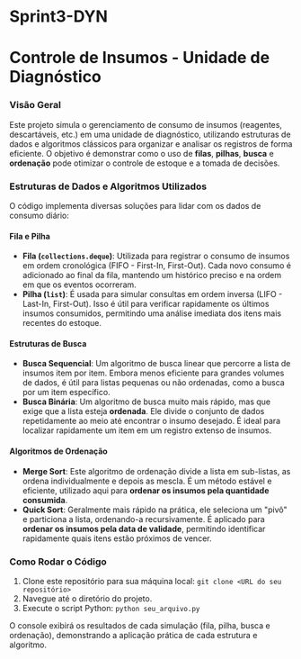 # Sprint3-DYN

# Controle de Insumos - Unidade de Diagnóstico

### Visão Geral

Este projeto simula o gerenciamento de consumo de insumos (reagentes, descartáveis, etc.) em uma unidade de diagnóstico, utilizando estruturas de dados e algoritmos clássicos para organizar e analisar os registros de forma eficiente. O objetivo é demonstrar como o uso de **filas**, **pilhas**, **busca** e **ordenação** pode otimizar o controle de estoque e a tomada de decisões.

### Estruturas de Dados e Algoritmos Utilizados

O código implementa diversas soluções para lidar com os dados de consumo diário:

#### Fila e Pilha
* **Fila (`collections.deque`)**: Utilizada para registrar o consumo de insumos em ordem cronológica (FIFO - First-In, First-Out). Cada novo consumo é adicionado ao final da fila, mantendo um histórico preciso e na ordem em que os eventos ocorreram.
* **Pilha (`list`)**: É usada para simular consultas em ordem inversa (LIFO - Last-In, First-Out). Isso é útil para verificar rapidamente os últimos insumos consumidos, permitindo uma análise imediata dos itens mais recentes do estoque.

#### Estruturas de Busca
* **Busca Sequencial**: Um algoritmo de busca linear que percorre a lista de insumos item por item. Embora menos eficiente para grandes volumes de dados, é útil para listas pequenas ou não ordenadas, como a busca por um item específico.
* **Busca Binária**: Um algoritmo de busca muito mais rápido, mas que exige que a lista esteja **ordenada**. Ele divide o conjunto de dados repetidamente ao meio até encontrar o insumo desejado. É ideal para localizar rapidamente um item em um registro extenso de insumos.

#### Algoritmos de Ordenação
* **Merge Sort**: Este algoritmo de ordenação divide a lista em sub-listas, as ordena individualmente e depois as mescla. É um método estável e eficiente, utilizado aqui para **ordenar os insumos pela quantidade consumida**.
* **Quick Sort**: Geralmente mais rápido na prática, ele seleciona um "pivô" e particiona a lista, ordenando-a recursivamente. É aplicado para **ordenar os insumos pela data de validade**, permitindo identificar rapidamente quais itens estão próximos de vencer.

### Como Rodar o Código

1.  Clone este repositório para sua máquina local:
    `git clone <URL do seu repositório>`
2.  Navegue até o diretório do projeto.
3.  Execute o script Python:
    `python seu_arquivo.py`

O console exibirá os resultados de cada simulação (fila, pilha, busca e ordenação), demonstrando a aplicação prática de cada estrutura e algoritmo.
